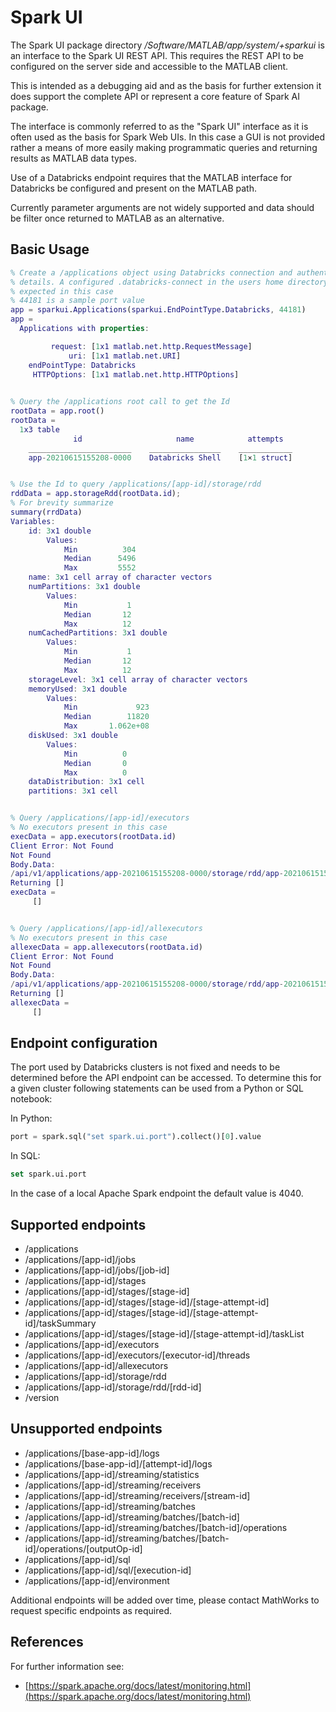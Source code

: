 # Spark UI

The Spark UI package directory */Software/MATLAB/app/system/+sparkui* is an interface
to the Spark UI REST API. This requires the REST API to be configured on the server
side and accessible to the MATLAB client.

This is intended as a debugging aid and as the basis for further extension it does
support the complete API or represent a core feature of Spark AI package.

The interface is commonly referred to as the "Spark UI" interface as it is often
used as the basis for Spark Web UIs. In this case a GUI is not provided rather a
means of more easily making programmatic queries and returning results as MATLAB
data types.

Use of a Databricks endpoint requires that the MATLAB interface for Databricks be
configured and present on the MATLAB path.

Currently parameter arguments are not widely supported and data should be filter
once returned to MATLAB as an alternative.

## Basic Usage

```matlab
% Create a /applications object using Databricks connection and authentication
% details. A configured .databricks-connect in the users home directory is
% expected in this case
% 44181 is a sample port value
app = sparkui.Applications(sparkui.EndPointType.Databricks, 44181)
app = 
  Applications with properties:

         request: [1x1 matlab.net.http.RequestMessage]
             uri: [1x1 matlab.net.URI]
    endPointType: Databricks
     HTTPOptions: [1x1 matlab.net.http.HTTPOptions]
 

% Query the /applications root call to get the Id
rootData = app.root()
rootData =
  1x3 table
              id                     name            attempts  
    _______________________    ________________    ____________
    app-20210615155208-0000    Databricks Shell    [1×1 struct]


% Use the Id to query /applications/[app-id]/storage/rdd 
rddData = app.storageRdd(rootData.id);
% For brevity summarize
summary(rrdData)
Variables:
    id: 3x1 double
        Values:
            Min          304  
            Median      5496  
            Max         5552  
    name: 3x1 cell array of character vectors
    numPartitions: 3x1 double
        Values:
            Min           1   
            Median       12   
            Max          12   
    numCachedPartitions: 3x1 double
        Values:
            Min           1   
            Median       12   
            Max          12   
    storageLevel: 3x1 cell array of character vectors
    memoryUsed: 3x1 double
        Values:
            Min             923
            Median        11820
            Max       1.062e+08
    diskUsed: 3x1 double
        Values:
            Min          0    
            Median       0    
            Max          0    
    dataDistribution: 3x1 cell
    partitions: 3x1 cell


% Query /applications/[app-id]/executors
% No executors present in this case
execData = app.executors(rootData.id)
Client Error: Not Found
Not Found
Body.Data:
/api/v1/applications/app-20210615155208-0000/storage/rdd/app-20210615155208-0000/executors
Returning []
execData =
     []


% Query /applications/[app-id]/allexecutors
% No executors present in this case
allexecData = app.allexecutors(rootData.id)
Client Error: Not Found
Not Found
Body.Data:
/api/v1/applications/app-20210615155208-0000/storage/rdd/app-20210615155208-0000/executors/app-20210615155208-0000/allexecutors
Returning []
allexecData =
     []
```

## Endpoint configuration
The port used by Databricks clusters is not fixed and needs to be determined
before the API endpoint can be accessed. To determine this for a given cluster
following statements can be used from a Python or SQL notebook:

In Python:
```python
port = spark.sql("set spark.ui.port").collect()[0].value
```

In SQL:
```SQL
set spark.ui.port
```
In the case of a local Apache Spark endpoint the default value is 4040.


## Supported endpoints

* /applications
* /applications/[app-id]/jobs
* /applications/[app-id]/jobs/[job-id]
* /applications/[app-id]/stages
* /applications/[app-id]/stages/[stage-id]
* /applications/[app-id]/stages/[stage-id]/[stage-attempt-id]
* /applications/[app-id]/stages/[stage-id]/[stage-attempt-id]/taskSummary
* /applications/[app-id]/stages/[stage-id]/[stage-attempt-id]/taskList
* /applications/[app-id]/executors
* /applications/[app-id]/executors/[executor-id]/threads
* /applications/[app-id]/allexecutors
* /applications/[app-id]/storage/rdd
* /applications/[app-id]/storage/rdd/[rdd-id]
* /version

## Unsupported endpoints

* /applications/[base-app-id]/logs
* /applications/[base-app-id]/[attempt-id]/logs
* /applications/[app-id]/streaming/statistics
* /applications/[app-id]/streaming/receivers
* /applications/[app-id]/streaming/receivers/[stream-id]
* /applications/[app-id]/streaming/batches
* /applications/[app-id]/streaming/batches/[batch-id]
* /applications/[app-id]/streaming/batches/[batch-id]/operations
* /applications/[app-id]/streaming/batches/[batch-id]/operations/[outputOp-id]
* /applications/[app-id]/sql
* /applications/[app-id]/sql/[execution-id]
* /applications/[app-id]/environment

Additional endpoints will be added over time, please contact MathWorks to request
specific endpoints as required.

## References

For further information see:
* [https://spark.apache.org/docs/latest/monitoring.html](https://spark.apache.org/docs/latest/monitoring.html)

[//]: #  (Copyright 2021 The MathWorks, Inc.)

